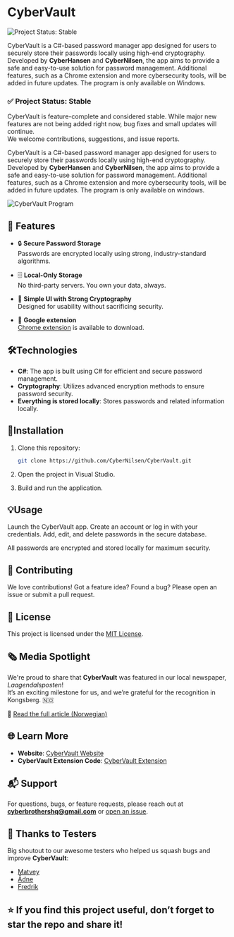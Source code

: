 # CyberVault

![Project Status: Stable](https://img.shields.io/badge/status-stable-brightgreen.svg)

CyberVault is a C#-based password manager app designed for users to securely store their passwords locally using high-end cryptography. Developed by **CyberHansen** and **CyberNilsen**, the app aims to provide a safe and easy-to-use solution for password management. Additional features, such as a Chrome extension and more cybersecurity tools, will be added in future updates. The program is only available on Windows.

### ✅ Project Status: Stable  
CyberVault is feature-complete and considered stable. While major new features are not being added right now, bug fixes and small updates will continue.  
We welcome contributions, suggestions, and issue reports.

CyberVault is a C#-based password manager app designed for users to securely store their passwords locally using high-end cryptography. Developed by **CyberHansen** and **CyberNilsen**, the app aims to provide a safe and easy-to-use solution for password management. Additional features, such as a Chrome extension and more cybersecurity tools, will be added in future updates. The program is only available on windows.


![CyberVault Program](https://github.com/user-attachments/assets/ad8568e6-56e0-4c2e-8e61-1d12526c7188)

## 🚀 Features

- 🔒 **Secure Password Storage**  
  Passwords are encrypted locally using strong, industry-standard algorithms.

- 🗄️ **Local-Only Storage**  
  No third-party servers. You own your data, always.

- 🧠 **Simple UI with Strong Cryptography**  
  Designed for usability without sacrificing security.

- 🧩 **Google extension**  
  [Chrome extension](https://chromewebstore.google.com/detail/cybervault-extension/apoijcgjdomcddnogcfjecfbgnnnhmdd?authuser=3&hl=en) is available to download.

## 🛠️Technologies

- **C#**: The app is built using C# for efficient and secure password management.
- **Cryptography**: Utilizes advanced encryption methods to ensure password security.
- **Everything is stored locally**: Stores passwords and related information locally.

## 🧪Installation

1. Clone this repository:

   ```bash
   git clone https://github.com/CyberNilsen/CyberVault.git
2. Open the project in Visual Studio.

3. Build and run the application.

## 💡Usage
Launch the CyberVault app.
Create an account or log in with your credentials.
Add, edit, and delete passwords in the secure database.

All passwords are encrypted and stored locally for maximum security.

## 🤝 Contributing
We love contributions!
Got a feature idea? Found a bug? Please open an issue or submit a pull request.

## 📜 License

This project is licensed under the [MIT License](LICENSE).

## 🗞️ Media Spotlight

We're proud to share that **CyberVault** was featured in our local newspaper, *Laagendalsposten*!  
It’s an exciting milestone for us, and we’re grateful for the recognition in Kongsberg. 🇳🇴

🔗 [Read the full article (Norwegian)](https://www.laagendalsposten.no/andreas-og-mathias-vil-unnga-hackere-laget-losning-for-sikker-lagring/s/5-64-1548360)

## 🌐 Learn More

- **Website**: [CyberVault Website](https://cybernilsen.github.io/CyberVault-website/index.html)
- **CyberVault Extension Code**: [CyberVault Extension](https://github.com/CyberNilsen/CyberVaultExtension)


## 📬 Support
For questions, bugs, or feature requests, please reach out at **cyberbrothershq@gmail.com** or [open an issue](https://github.com/CyberNilsen/CyberVault/issues).

## 🙌 Thanks to Testers

Big shoutout to our awesome testers who helped us squash bugs and improve **CyberVault**:

- [Matvey](https://github.com/JahBoiMat)
- [Ådne](https://github.com/Adnelilleskare)
- [Fredrik](https://github.com/JahnTeigen)

## ⭐ If you find this project useful, don’t forget to star the repo and share it!
